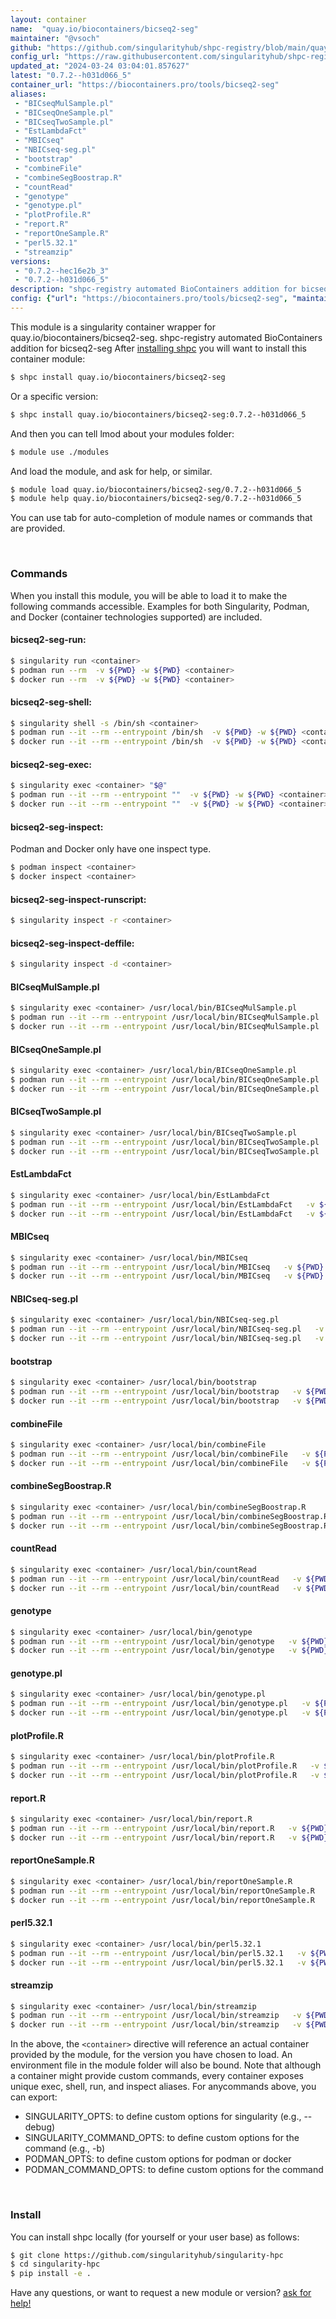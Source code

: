 ```yaml
---
layout: container
name:  "quay.io/biocontainers/bicseq2-seg"
maintainer: "@vsoch"
github: "https://github.com/singularityhub/shpc-registry/blob/main/quay.io/biocontainers/bicseq2-seg/container.yaml"
config_url: "https://raw.githubusercontent.com/singularityhub/shpc-registry/main/quay.io/biocontainers/bicseq2-seg/container.yaml"
updated_at: "2024-03-24 03:04:01.857627"
latest: "0.7.2--h031d066_5"
container_url: "https://biocontainers.pro/tools/bicseq2-seg"
aliases:
 - "BICseqMulSample.pl"
 - "BICseqOneSample.pl"
 - "BICseqTwoSample.pl"
 - "EstLambdaFct"
 - "MBICseq"
 - "NBICseq-seg.pl"
 - "bootstrap"
 - "combineFile"
 - "combineSegBoostrap.R"
 - "countRead"
 - "genotype"
 - "genotype.pl"
 - "plotProfile.R"
 - "report.R"
 - "reportOneSample.R"
 - "perl5.32.1"
 - "streamzip"
versions:
 - "0.7.2--hec16e2b_3"
 - "0.7.2--h031d066_5"
description: "shpc-registry automated BioContainers addition for bicseq2-seg"
config: {"url": "https://biocontainers.pro/tools/bicseq2-seg", "maintainer": "@vsoch", "description": "shpc-registry automated BioContainers addition for bicseq2-seg", "latest": {"0.7.2--h031d066_5": "sha256:fcb6835a9f80e8444e4adb0a75ad39be3044f3c313f316e052379a9aa96ddafd"}, "tags": {"0.7.2--hec16e2b_3": "sha256:84608234d4a71ec86e461f0b9fa73ed10f6069312e2b4b9b2fbf0a31a13106b3", "0.7.2--h031d066_5": "sha256:fcb6835a9f80e8444e4adb0a75ad39be3044f3c313f316e052379a9aa96ddafd"}, "docker": "quay.io/biocontainers/bicseq2-seg", "aliases": {"BICseqMulSample.pl": "/usr/local/bin/BICseqMulSample.pl", "BICseqOneSample.pl": "/usr/local/bin/BICseqOneSample.pl", "BICseqTwoSample.pl": "/usr/local/bin/BICseqTwoSample.pl", "EstLambdaFct": "/usr/local/bin/EstLambdaFct", "MBICseq": "/usr/local/bin/MBICseq", "NBICseq-seg.pl": "/usr/local/bin/NBICseq-seg.pl", "bootstrap": "/usr/local/bin/bootstrap", "combineFile": "/usr/local/bin/combineFile", "combineSegBoostrap.R": "/usr/local/bin/combineSegBoostrap.R", "countRead": "/usr/local/bin/countRead", "genotype": "/usr/local/bin/genotype", "genotype.pl": "/usr/local/bin/genotype.pl", "plotProfile.R": "/usr/local/bin/plotProfile.R", "report.R": "/usr/local/bin/report.R", "reportOneSample.R": "/usr/local/bin/reportOneSample.R", "perl5.32.1": "/usr/local/bin/perl5.32.1", "streamzip": "/usr/local/bin/streamzip"}}
---
```


This module is a singularity container wrapper for quay.io/biocontainers/bicseq2-seg.
shpc-registry automated BioContainers addition for bicseq2-seg
After [installing shpc](#install) you will want to install this container module:


```bash
$ shpc install quay.io/biocontainers/bicseq2-seg
```

Or a specific version:

```bash
$ shpc install quay.io/biocontainers/bicseq2-seg:0.7.2--h031d066_5
```

And then you can tell lmod about your modules folder:

```bash
$ module use ./modules
```

And load the module, and ask for help, or similar.

```bash
$ module load quay.io/biocontainers/bicseq2-seg/0.7.2--h031d066_5
$ module help quay.io/biocontainers/bicseq2-seg/0.7.2--h031d066_5
```

You can use tab for auto-completion of module names or commands that are provided.

<br>

### Commands

When you install this module, you will be able to load it to make the following commands accessible.
Examples for both Singularity, Podman, and Docker (container technologies supported) are included.

#### bicseq2-seg-run:

```bash
$ singularity run <container>
$ podman run --rm  -v ${PWD} -w ${PWD} <container>
$ docker run --rm  -v ${PWD} -w ${PWD} <container>
```

#### bicseq2-seg-shell:

```bash
$ singularity shell -s /bin/sh <container>
$ podman run --it --rm --entrypoint /bin/sh  -v ${PWD} -w ${PWD} <container>
$ docker run --it --rm --entrypoint /bin/sh  -v ${PWD} -w ${PWD} <container>
```

#### bicseq2-seg-exec:

```bash
$ singularity exec <container> "$@"
$ podman run --it --rm --entrypoint ""  -v ${PWD} -w ${PWD} <container> "$@"
$ docker run --it --rm --entrypoint ""  -v ${PWD} -w ${PWD} <container> "$@"
```

#### bicseq2-seg-inspect:

Podman and Docker only have one inspect type.

```bash
$ podman inspect <container>
$ docker inspect <container>
```

#### bicseq2-seg-inspect-runscript:

```bash
$ singularity inspect -r <container>
```

#### bicseq2-seg-inspect-deffile:

```bash
$ singularity inspect -d <container>
```


#### BICseqMulSample.pl

```bash
$ singularity exec <container> /usr/local/bin/BICseqMulSample.pl
$ podman run --it --rm --entrypoint /usr/local/bin/BICseqMulSample.pl   -v ${PWD} -w ${PWD} <container> -c " $@"
$ docker run --it --rm --entrypoint /usr/local/bin/BICseqMulSample.pl   -v ${PWD} -w ${PWD} <container> -c " $@"
```


#### BICseqOneSample.pl

```bash
$ singularity exec <container> /usr/local/bin/BICseqOneSample.pl
$ podman run --it --rm --entrypoint /usr/local/bin/BICseqOneSample.pl   -v ${PWD} -w ${PWD} <container> -c " $@"
$ docker run --it --rm --entrypoint /usr/local/bin/BICseqOneSample.pl   -v ${PWD} -w ${PWD} <container> -c " $@"
```


#### BICseqTwoSample.pl

```bash
$ singularity exec <container> /usr/local/bin/BICseqTwoSample.pl
$ podman run --it --rm --entrypoint /usr/local/bin/BICseqTwoSample.pl   -v ${PWD} -w ${PWD} <container> -c " $@"
$ docker run --it --rm --entrypoint /usr/local/bin/BICseqTwoSample.pl   -v ${PWD} -w ${PWD} <container> -c " $@"
```


#### EstLambdaFct

```bash
$ singularity exec <container> /usr/local/bin/EstLambdaFct
$ podman run --it --rm --entrypoint /usr/local/bin/EstLambdaFct   -v ${PWD} -w ${PWD} <container> -c " $@"
$ docker run --it --rm --entrypoint /usr/local/bin/EstLambdaFct   -v ${PWD} -w ${PWD} <container> -c " $@"
```


#### MBICseq

```bash
$ singularity exec <container> /usr/local/bin/MBICseq
$ podman run --it --rm --entrypoint /usr/local/bin/MBICseq   -v ${PWD} -w ${PWD} <container> -c " $@"
$ docker run --it --rm --entrypoint /usr/local/bin/MBICseq   -v ${PWD} -w ${PWD} <container> -c " $@"
```


#### NBICseq-seg.pl

```bash
$ singularity exec <container> /usr/local/bin/NBICseq-seg.pl
$ podman run --it --rm --entrypoint /usr/local/bin/NBICseq-seg.pl   -v ${PWD} -w ${PWD} <container> -c " $@"
$ docker run --it --rm --entrypoint /usr/local/bin/NBICseq-seg.pl   -v ${PWD} -w ${PWD} <container> -c " $@"
```


#### bootstrap

```bash
$ singularity exec <container> /usr/local/bin/bootstrap
$ podman run --it --rm --entrypoint /usr/local/bin/bootstrap   -v ${PWD} -w ${PWD} <container> -c " $@"
$ docker run --it --rm --entrypoint /usr/local/bin/bootstrap   -v ${PWD} -w ${PWD} <container> -c " $@"
```


#### combineFile

```bash
$ singularity exec <container> /usr/local/bin/combineFile
$ podman run --it --rm --entrypoint /usr/local/bin/combineFile   -v ${PWD} -w ${PWD} <container> -c " $@"
$ docker run --it --rm --entrypoint /usr/local/bin/combineFile   -v ${PWD} -w ${PWD} <container> -c " $@"
```


#### combineSegBoostrap.R

```bash
$ singularity exec <container> /usr/local/bin/combineSegBoostrap.R
$ podman run --it --rm --entrypoint /usr/local/bin/combineSegBoostrap.R   -v ${PWD} -w ${PWD} <container> -c " $@"
$ docker run --it --rm --entrypoint /usr/local/bin/combineSegBoostrap.R   -v ${PWD} -w ${PWD} <container> -c " $@"
```


#### countRead

```bash
$ singularity exec <container> /usr/local/bin/countRead
$ podman run --it --rm --entrypoint /usr/local/bin/countRead   -v ${PWD} -w ${PWD} <container> -c " $@"
$ docker run --it --rm --entrypoint /usr/local/bin/countRead   -v ${PWD} -w ${PWD} <container> -c " $@"
```


#### genotype

```bash
$ singularity exec <container> /usr/local/bin/genotype
$ podman run --it --rm --entrypoint /usr/local/bin/genotype   -v ${PWD} -w ${PWD} <container> -c " $@"
$ docker run --it --rm --entrypoint /usr/local/bin/genotype   -v ${PWD} -w ${PWD} <container> -c " $@"
```


#### genotype.pl

```bash
$ singularity exec <container> /usr/local/bin/genotype.pl
$ podman run --it --rm --entrypoint /usr/local/bin/genotype.pl   -v ${PWD} -w ${PWD} <container> -c " $@"
$ docker run --it --rm --entrypoint /usr/local/bin/genotype.pl   -v ${PWD} -w ${PWD} <container> -c " $@"
```


#### plotProfile.R

```bash
$ singularity exec <container> /usr/local/bin/plotProfile.R
$ podman run --it --rm --entrypoint /usr/local/bin/plotProfile.R   -v ${PWD} -w ${PWD} <container> -c " $@"
$ docker run --it --rm --entrypoint /usr/local/bin/plotProfile.R   -v ${PWD} -w ${PWD} <container> -c " $@"
```


#### report.R

```bash
$ singularity exec <container> /usr/local/bin/report.R
$ podman run --it --rm --entrypoint /usr/local/bin/report.R   -v ${PWD} -w ${PWD} <container> -c " $@"
$ docker run --it --rm --entrypoint /usr/local/bin/report.R   -v ${PWD} -w ${PWD} <container> -c " $@"
```


#### reportOneSample.R

```bash
$ singularity exec <container> /usr/local/bin/reportOneSample.R
$ podman run --it --rm --entrypoint /usr/local/bin/reportOneSample.R   -v ${PWD} -w ${PWD} <container> -c " $@"
$ docker run --it --rm --entrypoint /usr/local/bin/reportOneSample.R   -v ${PWD} -w ${PWD} <container> -c " $@"
```


#### perl5.32.1

```bash
$ singularity exec <container> /usr/local/bin/perl5.32.1
$ podman run --it --rm --entrypoint /usr/local/bin/perl5.32.1   -v ${PWD} -w ${PWD} <container> -c " $@"
$ docker run --it --rm --entrypoint /usr/local/bin/perl5.32.1   -v ${PWD} -w ${PWD} <container> -c " $@"
```


#### streamzip

```bash
$ singularity exec <container> /usr/local/bin/streamzip
$ podman run --it --rm --entrypoint /usr/local/bin/streamzip   -v ${PWD} -w ${PWD} <container> -c " $@"
$ docker run --it --rm --entrypoint /usr/local/bin/streamzip   -v ${PWD} -w ${PWD} <container> -c " $@"
```



In the above, the `<container>` directive will reference an actual container provided
by the module, for the version you have chosen to load. An environment file in the
module folder will also be bound. Note that although a container
might provide custom commands, every container exposes unique exec, shell, run, and
inspect aliases. For anycommands above, you can export:

 - SINGULARITY_OPTS: to define custom options for singularity (e.g., --debug)
 - SINGULARITY_COMMAND_OPTS: to define custom options for the command (e.g., -b)
 - PODMAN_OPTS: to define custom options for podman or docker
 - PODMAN_COMMAND_OPTS: to define custom options for the command

<br>

### Install

You can install shpc locally (for yourself or your user base) as follows:

```bash
$ git clone https://github.com/singularityhub/singularity-hpc
$ cd singularity-hpc
$ pip install -e .
```

Have any questions, or want to request a new module or version? [ask for help!](https://github.com/singularityhub/singularity-hpc/issues)